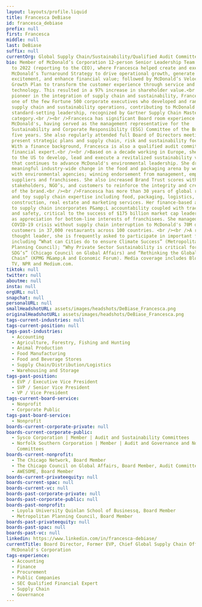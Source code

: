 ```yaml
---
layout: layouts/profile.liquid
title: Francesca DeBiase
id: francesca_debiase
prefix: null
first: Francesca
middle: null
last: DeBiase
suffix: null
currentOrg: Global Supply Chain/Sustainability/Qualified Audit Committee Financial Expert
bio: Member of McDonald’s Corporation 12-person Senior Leadership Team from 2015
  to 2022 (reporting to the CEO), where Francesca helped create and execute
  McDonald’s Turnaround Strategy to drive operational growth, generate brand
  excitement, and enhance financial value; followed by McDonald’s Velocity
  Growth Plan to transform the customer experience through service and
  technology. This resulted in a 97% increase in shareholder value.<br /><br />A
  pioneer in the integration of supply chain and sustainability, Francesca is
  one of the few Fortune 500 corporate executives who developed and ran combined
  supply chain and sustainability operations, contributing to McDonald's
  standard-setting leadership, recognized by Gartner Supply Chain Masters
  category.<br /><br />Francesca has significant Board room experience at
  McDonald's, having served as the management representative for the
  Sustainability and Corporate Responsibility (ESG) Committee of the Board for
  five years. She also regularly attended full Board of Directors meetings to
  present strategic plans and supply chain, risk and sustainability focus areas.
  With a finance background, Francesca is also a qualified audit committee
  financial expert.<br /><br />Based on a decade working in Europe, she returned
  to the US to develop, lead and execute a revitalized sustainability vision
  that continues to advance McDonald's environmental leadership. She drove
  meaningful industry-wide change in the food and packaging arena by working
  with environmental agencies; winning endorsement from management, employees,
  suppliers and franchisees. She also increased Brand Trust scores with
  stakeholders, NGO’s, and customers to reinforce the integrity and credibility
  of the brand.<br /><br />Francesca has more than 30 years of global restaurant
  and toy supply chain expertise including food, packaging, logistics,
  construction, real estate and marketing services. Her finance-based approach
  to supply chain incorporates P&amp;L accountability coupled with traceability
  and safety, critical to the success of $175 billion market cap leader as well
  as appreciation for bottom-line interests of franchisees. She managed the
  COVID-19 crisis without supply chain interruption to McDonald's 70M daily
  customers in 37,000 restaurants across 100 countries. <br /><br />A recognized
  thought leader, she is frequently asked to participate in important forums,
  including “What can Cities do to ensure Climate Success” (Metropolitan
  Planning Council); “Why Private Sector Sustainability is critical for the
  SDG’s” (Chicago Council on Global Affairs) and “Rethinking the Global Supply
  Chain” (KPMG M&amp;A and Economic Forum). Media coverage includes Bloomberg
  TV, NPR and Medium.com.
tiktok: null
twitter: null
aboutme: null
insta: null
orgURL: null
snapchat: null
personalURL: null
smallHeadshotURL: assets/images/headshots/DeBiase_Francesca.png
originalHeadshotURL: assets/images/headshots/DeBiase_Francesca.png
tags-current-industries: null
tags-current-position: null
tags-past-industries:
  - Accounting
  - Agriculture, Forestry, Fishing and Hunting
  - Animal Production
  - Food Manufacturing
  - Food and Beverage Stores
  - Supply Chain/Distribution/Logistics
  - Warehousing and Storage
tags-past-position:
  - EVP / Executive Vice President
  - SVP / Senior Vice President
  - VP / Vice President
tags-current-board-service:
  - Nonprofit
  - Corporate Public
tags-past-board-service:
  - Nonprofit
boards-current-corporate-private: null
boards-current-corporate-public:
  - Sysco Corporation | Member | Audit and Sustainability Committees
  - Norfolk Southern Corporation | Member | Audit and Governance and Nominating
    Committees
boards-current-nonprofit:
  - The Chicago Network, Board Member
  - The Chicago Council on Global Affairs, Board Member, Audit Committee Member
  - AWESOME, Board Member
boards-current-privateequity: null
boards-current-spac: null
boards-current-vc: null
boards-past-corporate-private: null
boards-past-corporate-public: null
boards-past-nonprofit:
  - Loyola University Quinlan School of Businessq, Board Member
  - Metropolitan Planning Council, Board Member
boards-past-privateequity: null
boards-past-spac: null
boards-past-vc: null
linkedin: https://www.linkedin.com/in/francesca-debiase/
currentTitle: Board Director, Former EVP, Chief Global Supply Chain Officer,
  McDonald's Corporation
tags-experience:
  - Accounting
  - Finance
  - Procurement
  - Public Companies
  - SEC Qualified Financial Expert
  - Supply Chain
  - Governance
---
```

